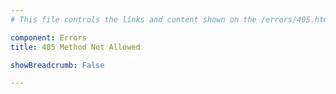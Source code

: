 ```yaml
---
# This file controls the links and content shown on the /errors/405.html page.

component: Errors
title: 405 Method Not Allowed

showBreadcrumb: False

---
```

